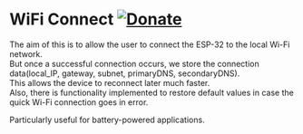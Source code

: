 # WiFi Connect [![Donate](https://img.shields.io/badge/Donate-PayPal-green.svg)](https://www.paypal.com/donate/?hosted_button_id=AGD8AB4FB6YDU)  

The aim of this is to allow the user to connect the ESP-32 to the local Wi-Fi network.  
But once a successful connection occurs, we store the connection data(local_IP, gateway, subnet, primaryDNS, secondaryDNS).  
This allows the device to reconnect later much faster.  
Also, there is functionality implemented to restore default values in case the quick Wi-Fi connection goes in error.

Particularly useful for battery-powered applications.
